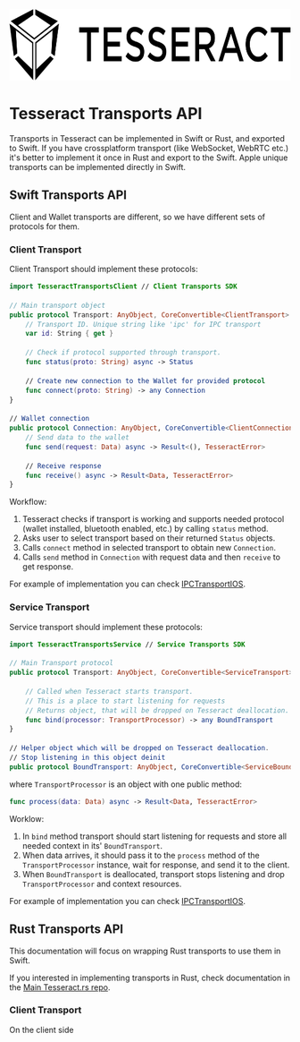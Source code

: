 <p align="left">
	<a href="http://tesseract.one/">
		<img alt="Tesseract" src ="./.github/logo-horiz.svg" height=128/>
	</a>
</p>

# Tesseract Transports API

Transports in Tesseract can be implemented in Swift or Rust, and exported to Swift. If you have crossplatform transport (like WebSocket, WebRTC etc.) it's better to implement it once in Rust and export to the Swift. Apple unique transports can be implemented directly in Swift.

## Swift Transports API
Client and Wallet transports are different, so we have different sets of protocols for them.

### Client Transport
Client Transport should implement these protocols:
```swift
import TesseractTransportsClient // Client Transports SDK

// Main transport object
public protocol Transport: AnyObject, CoreConvertible<ClientTransport> {
    // Transport ID. Unique string like 'ipc' for IPC transport
    var id: String { get }

    // Check if protocol supported through transport. 
    func status(proto: String) async -> Status

    // Create new connection to the Wallet for provided protocol
    func connect(proto: String) -> any Connection
}

// Wallet connection
public protocol Connection: AnyObject, CoreConvertible<ClientConnection> {
    // Send data to the wallet
    func send(request: Data) async -> Result<(), TesseractError>

    // Receive response
    func receive() async -> Result<Data, TesseractError>
}
```

Workflow:
1. Tesseract checks if transport is working and supports needed protocol (wallet installed, bluetooth enabled, etc.) by calling `status` method.
2. Asks user to select transport based on their returned `Status` objects.
3. Calls `connect` method in selected transport to obtain new `Connection`.
4. Calls `send` method in `Connection` with request data and then `receive` to get response.

For example of implementation you can check [IPCTransportIOS](./Sources/TesseractTransportsClient/iOS/IPCTransportIOS.swift).

### Service Transport
Service transport should implement these protocols:

```swift
import TesseractTransportsService // Service Transports SDK

// Main Transport protocol
public protocol Transport: AnyObject, CoreConvertible<ServiceTransport> {

    // Called when Tesseract starts transport.
    // This is a place to start listening for requests
    // Returns object, that will be dropped on Tesseract deallocation.
    func bind(processor: TransportProcessor) -> any BoundTransport
}

// Helper object which will be dropped on Tesseract deallocation.
// Stop listening in this object deinit
public protocol BoundTransport: AnyObject, CoreConvertible<ServiceBoundTransport> {}
```

where `TransportProcessor` is an object with one public method:
```swift
func process(data: Data) async -> Result<Data, TesseractError>
```

Worklow:
1. In `bind` method transport should start listening for requests and store all needed context in its' `BoundTransport`.
2. When data arrives, it should pass it to the `process` method of the `TransportProcessor` instance, wait for response, and send it to the client.
3. When `BoundTransport` is deallocated, transport stops listening and drop `TransportProcessor` and context resources.

For example of implementation you can check [IPCTransportIOS](./Sources/TesseractTransportsService/iOS/IPCTransportIOS.swift).

## Rust Transports API

This documentation will focus on wrapping Rust transports to use them in Swift.

If you interested in implementing transports in Rust, check documentation in the [Main Tesseract.rs repo](https://github.com/tesseract-one/Tesseract.rs).

### Client Transport

On the client side 